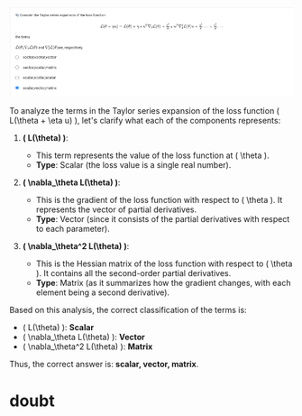 ![alt text](image-10.png)

To analyze the terms in the Taylor series expansion of the loss function \( L(\theta + \eta u) \), let's clarify what each of the components represents:

1. **\( L(\theta) \)**:
   - This term represents the value of the loss function at \( \theta \).
   - **Type**: Scalar (the loss value is a single real number).

2. **\( \nabla_\theta L(\theta) \)**:
   - This is the gradient of the loss function with respect to \( \theta \). It represents the vector of partial derivatives.
   - **Type**: Vector (since it consists of the partial derivatives with respect to each parameter).

3. **\( \nabla_\theta^2 L(\theta) \)**:
   - This is the Hessian matrix of the loss function with respect to \( \theta \). It contains all the second-order partial derivatives.
   - **Type**: Matrix (as it summarizes how the gradient changes, with each element being a second derivative).

Based on this analysis, the correct classification of the terms is:

- \( L(\theta) \): **Scalar**
- \( \nabla_\theta L(\theta) \): **Vector**
- \( \nabla_\theta^2 L(\theta) \): **Matrix**

Thus, the correct answer is: **scalar, vector, matrix**.

# doubt